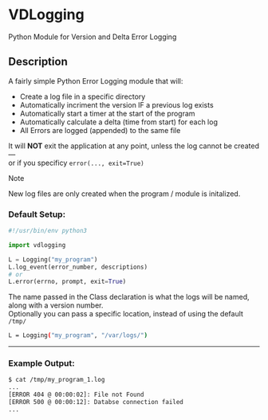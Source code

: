 # VDLogging
Python Module for Version and Delta Error Logging

## Description
A fairly simple Python Error Logging module that will:
- Create a log file in a specific directory
- Automatically incriment the version IF a previous log exists
- Automatically start a timer at the start of the program
- Automatically calculate a delta (time from start) for each log
- All Errors are logged (appended) to the same file

It will **NOT** exit the application at any point, unless the log cannot be created—<br>
or if you specificy `error(..., exit=True)`
> [!NOTE]
> New log files are only created when the program / module is initalized.

### Default Setup:
```python
#!/usr/bin/env python3

import vdlogging

L = Logging("my_program")
L.log_event(error_number, descriptions)
# or
L.error(errno, prompt, exit=True)
```
The name passed in the Class declaration is what the logs will be named, along with a version number.<br>
Optionally you can pass a specific location, instead of using the default `/tmp/`
```sh
L = Logging("my_program", "/var/logs/")
```

---
### Example Output:
```sh
$ cat /tmp/my_program_1.log
...
[ERROR 404 @ 00:00:02]: File not Found
[ERROR 500 @ 00:00:12]: Databse connection failed
...
```
